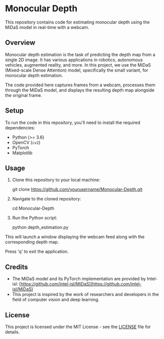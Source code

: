 # Monocular Depth

This repository contains code for estimating monocular depth using the MiDaS model in real-time with a webcam.

## Overview

Monocular depth estimation is the task of predicting the depth map from a single 2D image. It has various applications in robotics, autonomous vehicles, augmented reality, and more. In this project, we use the MiDaS (Mixed-scale Dense Attention) model, specifically the small variant, for monocular depth estimation.

The code provided here captures frames from a webcam, processes them through the MiDaS model, and displays the resulting depth map alongside the original frame.

## Setup

To run the code in this repository, you'll need to install the required dependencies:

- Python (>= 3.6)
- OpenCV (`cv2`)
- PyTorch
- Matplotlib

## Usage

1. Clone this repository to your local machine:

   git clone https://github.com/yourusername/Monocular-Depth.git

2. Navigate to the cloned repository:

   cd Monocular-Depth
   
4. Run the Python script:

   python depth_estimation.py


This will launch a window displaying the webcam feed along with the corresponding depth map.

Press 'q' to exit the application.

## Credits

- The MiDaS model and its PyTorch implementation are provided by Intel-isl: [https://github.com/intel-isl/MiDaS](https://github.com/intel-isl/MiDaS)
- This project is inspired by the work of researchers and developers in the field of computer vision and deep learning.

## License

This project is licensed under the MIT License - see the [LICENSE](LICENSE) file for details.
